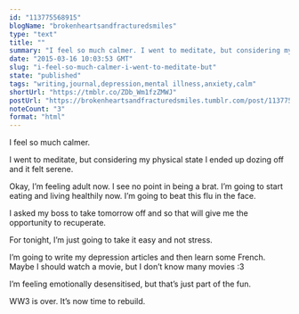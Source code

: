 ```yaml
---
id: "113775568915"
blogName: "brokenheartsandfracturedsmiles"
type: "text"
title: ""
summary: "I feel so much calmer. I went to meditate, but considering my physical state I ended up dozing off and it felt serene.  Okay,..."
date: "2015-03-16 10:03:53 GMT"
slug: "i-feel-so-much-calmer-i-went-to-meditate-but"
state: "published"
tags: "writing,journal,depression,mental illness,anxiety,calm"
shortUrl: "https://tmblr.co/ZDb_Wm1fzZMWJ"
postUrl: "https://brokenheartsandfracturedsmiles.tumblr.com/post/113775568915/i-feel-so-much-calmer-i-went-to-meditate-but"
noteCount: "3"
format: "html"
---
```


I feel so much calmer.

I went to meditate, but considering my physical state I ended up dozing off and it felt serene. 

Okay, I’m feeling adult now. I see no point in being a brat. I’m going to start eating and living healthily now. I’m going to beat this flu in the face. 

I asked my boss to take tomorrow off and so that will give me the opportunity to recuperate. 

For tonight, I’m just going to take it easy and not stress. 

I’m going to write my depression articles and then learn some French. Maybe I should watch a movie, but I don’t know many movies :3 

I’m feeling emotionally desensitised, but that’s just part of the fun.

WW3 is over. It’s now time to rebuild.